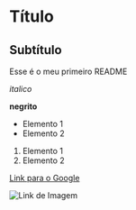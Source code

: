 # Título

## Subtítulo

Esse é o meu primeiro README

*italico*

**negrito**

- Elemento 1
- Elemento 2

1) Elemento 1
2) Elemento 2

[Link para o Google](https://www.google.com)

![Link de Imagem](https://upload.wikimedia.org/wikipedia/commons/thumb/0/0a/Python.svg/768px-Python.svg.png)
